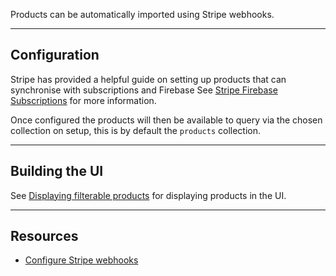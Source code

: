 Products can be automatically imported using Stripe webhooks.

---

## Configuration

Stripe has provided a helpful guide on setting up products that can synchronise with subscriptions and Firebase
See [Stripe Firebase Subscriptions](https://github.com/stripe/stripe-firebase-extensions/blob/next/firestore-stripe-subscriptions/POSTINSTALL.md)
for more information.

Once configured the products will then be available to query via the chosen collection on setup, this is by default
the `products` collection.

---

## Building the UI

See [Displaying filterable products](Displaying-filterable-products-using-Firestore-Queries.md) for
displaying products in the UI.

---

## Resources

- [Configure Stripe webhooks](https://github.com/stripe/stripe-firebase-extensions/blob/next/firestore-stripe-subscriptions/POSTINSTALL.md)
